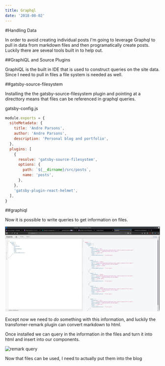 ```yaml
---
title: Graphql
date: '2018-08-02'
---
```


#Handling Data

In order to avoid creating individual posts I'm going to leverage Graphql to pull in data from markdown files and then programatically create posts. Luckily there are seveal tools built in to help out.

##GraphiQL and Source Plugins

GraphiQL is the built in IDE that is used to construct queries on the site data. Since I need to pull in files a file system is needed as well.

##gatsby-source-filesystem

Installing the the gatsby-source-filesystem plugin and pointing at a directtory means that files can be referenced in graphql queries.

gatsby-config.js

```javascript
module.exports = {
  siteMetadata: {
    title: 'Andre Parsons',
    author: 'Andre Parsons',
    description: 'Personal blog and portfolio',
  },
  plugins: [
    {
      resolve: 'gatsby-source-filesystem',
      options: {
        path: `${__dirname}/src/posts`,
        name: 'posts',
      },
    },
    'gatsby-plugin-react-helmet',
  ],
}
```

##graphiql

Now it is possible to write queries to get information on files.

![Graphiql](graphiql.jpeg "Sample Query")

Except now we need to *do* something with this information, and luckily the transfomer-remark plugin can convert markdown to html.

Once installed we can query in the information *in* the files and turn it into html and insert into our components.

![remark query](grpahiql-2.jpeg "Markdown, transformed!")

Now that files can be used, I need to actually put them into the blog
